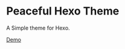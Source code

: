 Peaceful Hexo Theme
========================================================

A Simple theme for Hexo.

[Demo](http://iamocean.github.io/)
